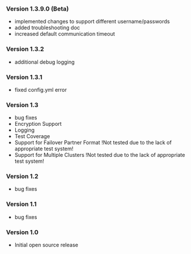 ### Version 1.3.9.0 (Beta)

* implemented changes to support different username/passwords
* added troubleshooting doc
* increased default communication timeout

### Version 1.3.2

* additional debug logging

### Version 1.3.1

* fixed config.yml error

### Version 1.3

* bug fixes
* Encryption Support
* Logging
* Test Coverage
* Support for Failover Partner Format !Not tested due to the lack of appropriate test system!
* Support for Multiple Clusters !Not tested due to the lack of appropriate test system!

### Version 1.2

* bug fixes

### Version 1.1

* bug fixes

### Version 1.0

* Initial open source release